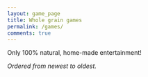 ```yaml
---
layout: game_page
title: Whole grain games
permalink: /games/
comments: true
---
```


Only 100% natural, home-made entertainment!

*Ordered from newest to oldest.*

